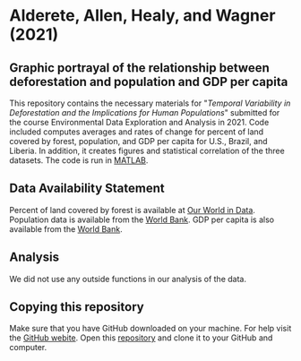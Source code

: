# Alderete, Allen, Healy, and Wagner (2021)
## Graphic portrayal of the relationship between deforestation and population and GDP per capita
This repository contains the necessary materials for "_Temporal Variability in Deforestation and the Implications for Human Populations_" submitted for the course Environmental Data Exploration and Analysis in 2021. Code included computes averages and rates of change for percent of land covered by forest, population, and GDP per capita for U.S., Brazil, and Liberia. In addition, it creates figures and statistical correlation of the three datasets. The code is run in [MATLAB](https://www.mathworks.com/products/matlab.html).
## Data Availability Statement
Percent of land covered by forest is available at [Our World in Data](https://ourworldindata.org/grapher/forest-area-as-share-of-land-area?tab=chart). Population data is available from the [World Bank](https://data.worldbank.org/indicator/SP.POP.TOTL). GDP per capita is also available from the [World Bank](https://data.worldbank.org/indicator/NY.GDP.PCAP.CD).
## Analysis
We did not use any outside functions in our analysis of the data.
## Copying this repository
Make sure that you have GitHub downloaded on your machine. For help visit the [GitHub webite](https://docs.github.com/en/desktop/installing-and-configuring-github-desktop/installing-github-desktop). Open this [repository](https://github.com/healeydd/Final-Project-Human-Pop-and-Forest-Cover) and clone it to your GitHub and computer.
